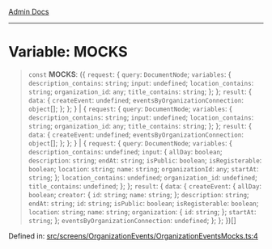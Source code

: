 [Admin Docs](/)

***

# Variable: MOCKS

> `const` **MOCKS**: (\{ `request`: \{ `query`: `DocumentNode`; `variables`: \{ `description_contains`: `string`; `input`: `undefined`; `location_contains`: `string`; `organization_id`: `any`; `title_contains`: `string`; \}; \}; `result`: \{ `data`: \{ `createEvent`: `undefined`; `eventsByOrganizationConnection`: `object`[]; \}; \}; \} \| \{ `request`: \{ `query`: `DocumentNode`; `variables`: \{ `description_contains`: `string`; `input`: `undefined`; `location_contains`: `string`; `organization_id`: `any`; `title_contains`: `string`; \}; \}; `result`: \{ `data`: \{ `createEvent`: `undefined`; `eventsByOrganizationConnection`: `object`[]; \}; \}; \} \| \{ `request`: \{ `query`: `DocumentNode`; `variables`: \{ `description_contains`: `undefined`; `input`: \{ `allDay`: `boolean`; `description`: `string`; `endAt`: `string`; `isPublic`: `boolean`; `isRegisterable`: `boolean`; `location`: `string`; `name`: `string`; `organizationId`: `any`; `startAt`: `string`; \}; `location_contains`: `undefined`; `organization_id`: `undefined`; `title_contains`: `undefined`; \}; \}; `result`: \{ `data`: \{ `createEvent`: \{ `allDay`: `boolean`; `creator`: \{ `id`: `string`; `name`: `string`; \}; `description`: `string`; `endAt`: `string`; `id`: `string`; `isPublic`: `boolean`; `isRegisterable`: `boolean`; `location`: `string`; `name`: `string`; `organization`: \{ `id`: `string`; \}; `startAt`: `string`; \}; `eventsByOrganizationConnection`: `undefined`; \}; \}; \})[]

Defined in: [src/screens/OrganizationEvents/OrganizationEventsMocks.ts:4](https://github.com/PalisadoesFoundation/talawa-admin/blob/main/src/screens/OrganizationEvents/OrganizationEventsMocks.ts#L4)
